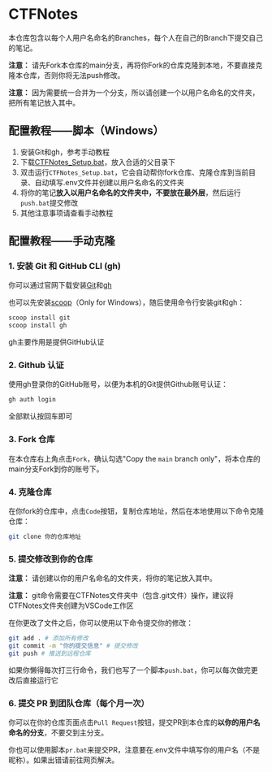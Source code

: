 # CTFNotes

本仓库包含以每个人用户名命名的Branches，每个人在自己的Branch下提交自己的笔记。

**注意：** 请先Fork本仓库的main分支，再将你Fork的仓库克隆到本地，不要直接克隆本仓库，否则你将无法push修改。

**注意：** 因为需要统一合并为一个分支，所以请创建一个以用户名命名的文件夹，把所有笔记放入其中。

## 配置教程——脚本（Windows）

1. 安装Git和gh，参考手动教程
2. 下载[CTFNotes_Setup.bat](./CTFNotes_Setup.bat)，放入合适的父目录下
3. 双击运行`CTFNotes_Setup.bat`，它会自动帮你fork仓库、克隆仓库到当前目录、自动填写.env文件并创建以用户名命名的文件夹
4. 将你的笔记**放入以用户名命名的文件夹中，不要放在最外层**，然后运行`push.bat`提交修改
5. 其他注意事项请查看手动教程

## 配置教程——手动克隆

### 1. 安装 Git 和 GitHub CLI (gh)

你可以通过官网下载安装[Git](https://git-scm.com/)和[gh](https://cli.github.com/)

也可以先安装[scoop](https://scoop.sh/)（Only for Windows），随后使用命令行安装git和gh：

```bash
scoop install git
scoop install gh
```

gh主要作用是提供GitHub认证

### 2. Github 认证

使用gh登录你的GitHub账号，以便为本机的Git提供Github账号认证：

```bash
gh auth login
```

全部默认按回车即可

### 3. Fork 仓库

在本仓库右上角点击`Fork`，确认勾选"Copy the `main` branch only"，将本仓库的main分支Fork到你的账号下。

### 4. 克隆仓库

在你fork的仓库中，点击`Code`按钮，复制仓库地址，然后在本地使用以下命令克隆仓库：

```bash
git clone 你的仓库地址
```

### 5. 提交修改到你的仓库

**注意：** 请创建以你的用户名命名的文件夹，将你的笔记放入其中。

**注意：** git命令需要在CTFNotes文件夹中（包含.git文件）操作，建议将CTFNotes文件夹创建为VSCode工作区

在你更改了文件之后，你可以使用以下命令提交你的修改：

```bash
git add . # 添加所有修改
git commit -m "你的提交信息" # 提交修改
git push # 推送到远程仓库
```

如果你懒得每次打三行命令，我们也写了一个脚本`push.bat`，你可以每次做完更改后直接运行它

### 6. 提交 PR 到团队仓库（每个月一次）

你可以在你的仓库页面点击`Pull Request`按钮，提交PR到本仓库的**以你的用户名命名的分支**，不要交到主分支。

你也可以使用脚本`pr.bat`来提交PR，注意要在.env文件中填写你的用户名（不是昵称）。如果出错请前往网页解决。
